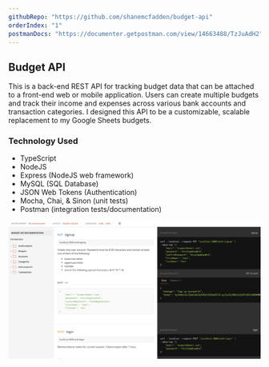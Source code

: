```yaml
---
githubRepo: "https://github.com/shanemcfadden/budget-api"
orderIndex: "1"
postmanDocs: "https://documenter.getpostman.com/view/14663488/TzJuAdH2"
---
```


## Budget API

This is a back-end REST API for tracking budget data that can be attached to a front-end web or mobile application. Users can create multiple budgets and track their income and expenses across various bank accounts and transaction categories. I designed this API to be a customizable, scalable replacement to my Google Sheets budgets.

### Technology Used

- TypeScript
- NodeJS
- Express (NodeJS web framework)
- MySQL (SQL Database)
- JSON Web Tokens (Authentication)
- Mocha, Chai, & Sinon (unit tests)
- Postman (integration tests/documentation)

[![Budget API Documentation](../../images/budgetAPIScreenshot.jpg)](https://documenter.getpostman.com/view/14663488/TzJuAdH2)

